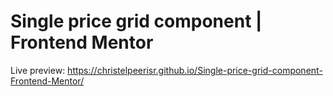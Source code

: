 # Single price grid component | Frontend Mentor
Live preview: https://christelpeerisr.github.io/Single-price-grid-component-Frontend-Mentor/
